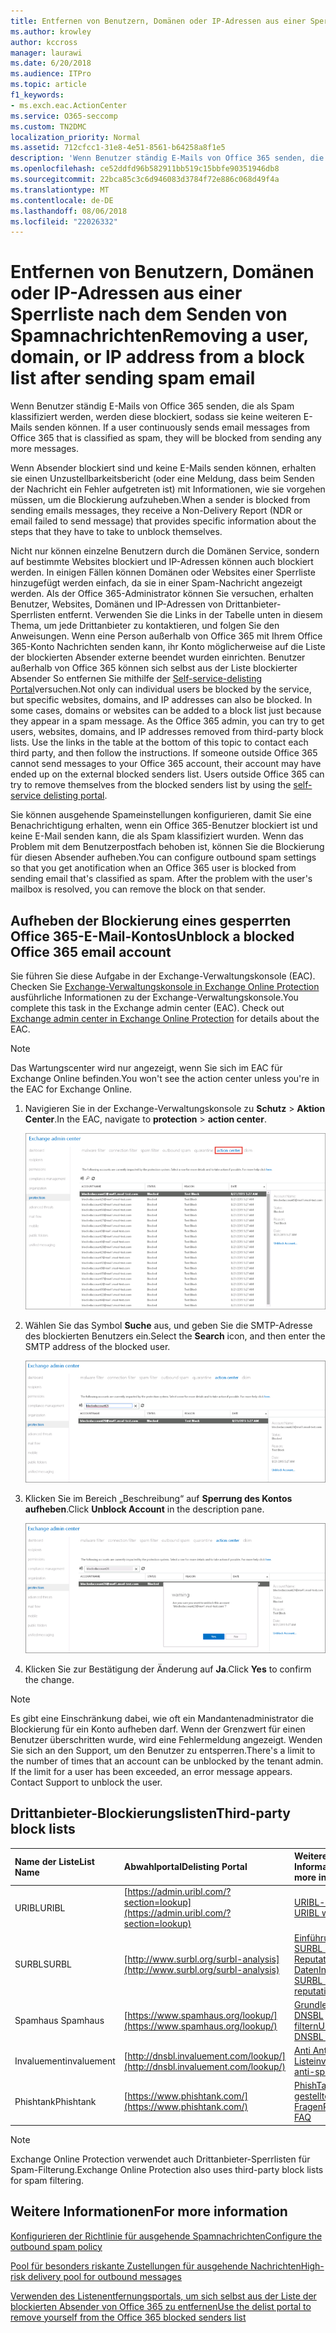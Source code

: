 ```yaml
---
title: Entfernen von Benutzern, Domänen oder IP-Adressen aus einer Sperrliste nach dem Senden von Spamnachrichten
ms.author: krowley
author: kccross
manager: laurawi
ms.date: 6/20/2018
ms.audience: ITPro
ms.topic: article
f1_keywords:
- ms.exch.eac.ActionCenter
ms.service: O365-seccomp
ms.custom: TN2DMC
localization_priority: Normal
ms.assetid: 712cfcc1-31e8-4e51-8561-b64258a8f1e5
description: 'Wenn Benutzer ständig E-Mails von Office 365 senden, die als Spam klassifiziert werden, werden diese blockiert, sodass sie keine weiteren E-Mails senden können. '
ms.openlocfilehash: ce52ddfd96b582911bb519c15bbfe90351946db8
ms.sourcegitcommit: 22bca85c3c6d946083d3784f72e886c068d49f4a
ms.translationtype: MT
ms.contentlocale: de-DE
ms.lasthandoff: 08/06/2018
ms.locfileid: "22026332"
---
```

# <a name="removing-a-user-domain-or-ip-address-from-a-block-list-after-sending-spam-email"></a><span data-ttu-id="cfaa7-103">Entfernen von Benutzern, Domänen oder IP-Adressen aus einer Sperrliste nach dem Senden von Spamnachrichten</span><span class="sxs-lookup"><span data-stu-id="cfaa7-103">Removing a user, domain, or IP address from a block list after sending spam email</span></span>

<span data-ttu-id="cfaa7-104">Wenn Benutzer ständig E-Mails von Office 365 senden, die als Spam klassifiziert werden, werden diese blockiert, sodass sie keine weiteren E-Mails senden können. </span><span class="sxs-lookup"><span data-stu-id="cfaa7-104">If a user continuously sends email messages from Office 365 that is classified as spam, they will be blocked from sending any more messages.</span></span> 
  
<span data-ttu-id="cfaa7-105">
Wenn Absender blockiert sind und keine E-Mails senden können, erhalten sie einen Unzustellbarkeitsbericht (oder eine Meldung, dass beim Senden der Nachricht ein Fehler aufgetreten ist) mit Informationen, wie sie vorgehen müssen, um die Blockierung aufzuheben.</span><span class="sxs-lookup"><span data-stu-id="cfaa7-105">When a sender is blocked from sending emails messages, they receive a Non-Delivery Report (NDR or email failed to send message) that provides specific information about the steps that they have to take to unblock themselves.</span></span>
  
<span data-ttu-id="cfaa7-p101">Nicht nur können einzelne Benutzern durch die Domänen Service, sondern auf bestimmte Websites blockiert und IP-Adressen können auch blockiert werden. In einigen Fällen können Domänen oder Websites einer Sperrliste hinzugefügt werden einfach, da sie in einer Spam-Nachricht angezeigt werden. Als der Office 365-Administrator können Sie versuchen, erhalten Benutzer, Websites, Domänen und IP-Adressen von Drittanbieter-Sperrlisten entfernt. Verwenden Sie die Links in der Tabelle unten in diesem Thema, um jede Drittanbieter zu kontaktieren, und folgen Sie den Anweisungen. Wenn eine Person außerhalb von Office 365 mit Ihrem Office 365-Konto Nachrichten senden kann, ihr Konto möglicherweise auf die Liste der blockierten Absender externe beendet wurden einrichten. Benutzer außerhalb von Office 365 können sich selbst aus der Liste blockierter Absender So entfernen Sie mithilfe der [Self-service-delisting Portal](https://technet.microsoft.com/library/mt661881%28v=exchg.150%29.aspx)versuchen.</span><span class="sxs-lookup"><span data-stu-id="cfaa7-p101">Not only can individual users be blocked by the service, but specific websites, domains, and IP addresses can also be blocked. In some cases, domains or websites can be added to a block list just because they appear in a spam message. As the Office 365 admin, you can try to get users, websites, domains, and IP addresses removed from third-party block lists. Use the links in the table at the bottom of this topic to contact each third party, and then follow the instructions. If someone outside Office 365 cannot send messages to your Office 365 account, their account may have ended up on the external blocked senders list. Users outside Office 365 can try to remove themselves from the blocked senders list by using the [self-service delisting portal](https://technet.microsoft.com/library/mt661881%28v=exchg.150%29.aspx).</span></span>
  
<span data-ttu-id="cfaa7-p102">Sie können ausgehende Spameinstellungen konfigurieren, damit Sie eine Benachrichtigung erhalten, wenn ein Office 365-Benutzer blockiert ist und keine E-Mail senden kann, die als Spam klassifiziert wurden. Wenn das Problem mit dem Benutzerpostfach behoben ist, können Sie die Blockierung für diesen Absender aufheben.</span><span class="sxs-lookup"><span data-stu-id="cfaa7-p102">You can configure outbound spam settings so that you get anotification when an Office 365 user is blocked from sending email that's classified as spam. After the problem with the user's mailbox is resolved, you can remove the block on that sender.</span></span>
  
## <a name="unblock-a-blocked-office-365-email-account"></a><span data-ttu-id="cfaa7-114">Aufheben der Blockierung eines gesperrten Office 365-E-Mail-Kontos</span><span class="sxs-lookup"><span data-stu-id="cfaa7-114">Unblock a blocked Office 365 email account</span></span>

<span data-ttu-id="cfaa7-p103">Sie führen Sie diese Aufgabe in der Exchange-Verwaltungskonsole (EAC). Checken Sie [Exchange-Verwaltungskonsole in Exchange Online Protection](exchange-admin-center-in-exchange-online-protection-eop.md) ausführliche Informationen zu der Exchange-Verwaltungskonsole.</span><span class="sxs-lookup"><span data-stu-id="cfaa7-p103">You complete this task in the Exchange admin center (EAC). Check out [Exchange admin center in Exchange Online Protection](exchange-admin-center-in-exchange-online-protection-eop.md) for details about the EAC.</span></span> 
  
> [!NOTE]
> <span data-ttu-id="cfaa7-117">Das Wartungscenter wird nur angezeigt, wenn Sie sich im EAC für Exchange Online befinden.</span><span class="sxs-lookup"><span data-stu-id="cfaa7-117">You won't see the action center unless you're in the EAC for Exchange Online.</span></span> 
  
1. <span data-ttu-id="cfaa7-118">Navigieren Sie in der Exchange-Verwaltungskonsole zu **Schutz** \> **Aktion Center**.</span><span class="sxs-lookup"><span data-stu-id="cfaa7-118">In the EAC, navigate to **protection** \> **action center**.</span></span>
    
    ![Navigieren Sie im Exchange Admin Center zum Wartungscenter](media/9bbf0844-7b34-4a86-a2b7-8c7e9c8519a3.png)
  
2. <span data-ttu-id="cfaa7-120">Wählen Sie das Symbol **Suche** aus, und geben Sie die SMTP-Adresse des blockierten Benutzers ein.</span><span class="sxs-lookup"><span data-stu-id="cfaa7-120">Select the **Search** icon, and then enter the SMTP address of the blocked user.</span></span> 
    
    ![Suchen nach einem gesperrten Benutzer im Wartungscenter](media/f931b5a0-7115-4d95-9f6f-b403436031ba.png)
  
3. <span data-ttu-id="cfaa7-122">Klicken Sie im Bereich „Beschreibung“ auf **Sperrung des Kontos aufheben**.</span><span class="sxs-lookup"><span data-stu-id="cfaa7-122">Click **Unblock Account** in the description pane.</span></span> 
    
    ![Aufheben der Blockierung eines Benutzers im Wartungscenter](media/c5d5b1b9-8416-45aa-9631-881e94d1d056.png)
  
4. <span data-ttu-id="cfaa7-124">Klicken Sie zur Bestätigung der Änderung auf **Ja**.</span><span class="sxs-lookup"><span data-stu-id="cfaa7-124">Click **Yes** to confirm the change.</span></span> 
    
> [!NOTE]
> <span data-ttu-id="cfaa7-p104">Es gibt eine Einschränkung dabei, wie oft ein Mandantenadministrator die Blockierung für ein Konto aufheben darf. Wenn der Grenzwert für einen Benutzer überschritten wurde, wird eine Fehlermeldung angezeigt. Wenden Sie sich an den Support, um den Benutzer zu entsperren.</span><span class="sxs-lookup"><span data-stu-id="cfaa7-p104">There's a limit to the number of times that an account can be unblocked by the tenant admin. If the limit for a user has been exceeded, an error message appears. Contact Support to unblock the user.</span></span> 
  
## <a name="third-party-block-lists"></a><span data-ttu-id="cfaa7-127">Drittanbieter-Blockierungslisten</span><span class="sxs-lookup"><span data-stu-id="cfaa7-127">Third-party block lists</span></span>

|<span data-ttu-id="cfaa7-128">**Name der Liste**</span><span class="sxs-lookup"><span data-stu-id="cfaa7-128">**List Name**</span></span>|<span data-ttu-id="cfaa7-129">**Abwahlportal**</span><span class="sxs-lookup"><span data-stu-id="cfaa7-129">**Delisting Portal**</span></span>|<span data-ttu-id="cfaa7-130">**Weitere Informationen**</span><span class="sxs-lookup"><span data-stu-id="cfaa7-130">**For more information**</span></span>|
|:-----|:-----|:-----|
|<span data-ttu-id="cfaa7-131">URIBL</span><span class="sxs-lookup"><span data-stu-id="cfaa7-131">URIBL</span></span>  <br/> |[https://admin.uribl.com/?section=lookup](https://admin.uribl.com/?section=lookup) <br/> |[<span data-ttu-id="cfaa7-132">URIBL-website</span><span class="sxs-lookup"><span data-stu-id="cfaa7-132"> URIBL website </span></span>](https://uribl.com/) <br/> |
|<span data-ttu-id="cfaa7-133">SURBL</span><span class="sxs-lookup"><span data-stu-id="cfaa7-133">SURBL</span></span>  <br/> |[http://www.surbl.org/surbl-analysis](http://www.surbl.org/surbl-analysis) <br/> |[<span data-ttu-id="cfaa7-134">Einführung in SURBL URI Reputation Daten</span><span class="sxs-lookup"><span data-stu-id="cfaa7-134">Introducing SURBL URI reputation data</span></span>](http://www.surbl.org/) <br/> |
|<span data-ttu-id="cfaa7-135">Spamhaus </span><span class="sxs-lookup"><span data-stu-id="cfaa7-135">Spamhaus</span></span>  <br/> |[https://www.spamhaus.org/lookup/](https://www.spamhaus.org/lookup/) <br/> |[<span data-ttu-id="cfaa7-136">Grundlegendes zu DNSBL filtern</span><span class="sxs-lookup"><span data-stu-id="cfaa7-136">Understanding DNSBL Filtering</span></span>](https://www.spamhaus.org/whitepapers/dnsbl_function/) <br/> |
|<span data-ttu-id="cfaa7-137">Invaluement</span><span class="sxs-lookup"><span data-stu-id="cfaa7-137">invaluement</span></span>  <br/> |[http://dnsbl.invaluement.com/lookup/](http://dnsbl.invaluement.com/lookup/) <br/> |[<span data-ttu-id="cfaa7-138">Anti Anti-Spam-Liste</span><span class="sxs-lookup"><span data-stu-id="cfaa7-138">invaluement anti-spam list</span></span>](http://dnsbl.invaluement.com/) <br/> |
|<span data-ttu-id="cfaa7-139">Phishtank</span><span class="sxs-lookup"><span data-stu-id="cfaa7-139">Phishtank</span></span>  <br/> |[https://www.phishtank.com/](https://www.phishtank.com/) <br/> |[<span data-ttu-id="cfaa7-140">PhishTank – häufig gestellte Fragen</span><span class="sxs-lookup"><span data-stu-id="cfaa7-140">PhishTank FAQ</span></span>](https://www.phishtank.com/faq.php) <br/> |
   
> [!NOTE]
> <span data-ttu-id="cfaa7-141">Exchange Online Protection verwendet auch Drittanbieter-Sperrlisten für Spam-Filterung.</span><span class="sxs-lookup"><span data-stu-id="cfaa7-141">Exchange Online Protection also uses third-party block lists for spam filtering.</span></span> 
   
## <a name="for-more-information"></a><span data-ttu-id="cfaa7-142">Weitere Informationen</span><span class="sxs-lookup"><span data-stu-id="cfaa7-142">For more information</span></span>

[<span data-ttu-id="cfaa7-143">Konfigurieren der Richtlinie für ausgehende Spamnachrichten</span><span class="sxs-lookup"><span data-stu-id="cfaa7-143">Configure the outbound spam policy</span></span>](configure-the-outbound-spam-policy.md)
  
[<span data-ttu-id="cfaa7-144">Pool für besonders riskante Zustellungen für ausgehende Nachrichten</span><span class="sxs-lookup"><span data-stu-id="cfaa7-144">High-risk delivery pool for outbound messages</span></span>](high-risk-delivery-pool-for-outbound-messages.md)

[<span data-ttu-id="cfaa7-145">Verwenden des Listenentfernungsportals, um sich selbst aus der Liste der blockierten Absender von Office 365 zu entfernen</span><span class="sxs-lookup"><span data-stu-id="cfaa7-145">Use the delist portal to remove yourself from the Office 365 blocked senders list</span></span>](use-the-delist-portal-to-remove-yourself-from-the-office-365-blocked-senders-lis.md)
  

  

